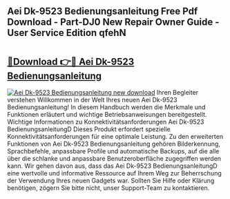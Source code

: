 ## Aei Dk-9523 Bedienungsanleitung Free Pdf Download - Part-DJ0 New Repair Owner Guide - User Service Edition qfehN

# <h2><a href="http://df00hp.blite.top/?on=Aei+Dk-9523+Bedienungsanleitung">🔗Download 👉🔴 Aei Dk-9523 Bedienungsanleitung</a></h2>

[![Aei Dk-9523 Bedienungsanleitung new download](https://i.imgur.com/lujVjoI.png)](http://df00hp.blite.top/?on=Aei+Dk-9523+Bedienungsanleitung)
Ihren Begleiter verstehen Willkommen in der Welt Ihres neuen Aei Dk-9523 Bedienungsanleitung! In diesem Handbuch werden die Merkmale und Funktionen erläutert und wichtige Betriebsanweisungen bereitgestellt. Wichtige Informationen zu Konnektivitätsanforderungen Aei Dk-9523 BedienungsanleitungD Dieses Produkt erfordert spezielle Konnektivitätsanforderungen für eine optimale Leistung. Zu den erweiterten Funktionen von Aei Dk-9523 Bedienungsanleitung gehören Bilderkennung, Sprachbefehle, anpassbare Profile und automatische Backups, auf die alle über die schlanke und anpassbare Benutzeroberfläche zugegriffen werden kann. Wir gehen davon aus, dass das Aei Dk-9523 BedienungsanleitungD eine wertvolle und informative Ressource auf Ihrem Weg zur Beherrschung der Verwendung Ihres neuen Gadgets war. Sollten Sie Hilfe oder Klärung benötigen, zögern Sie bitte nicht, unser Support-Team zu kontaktieren.
